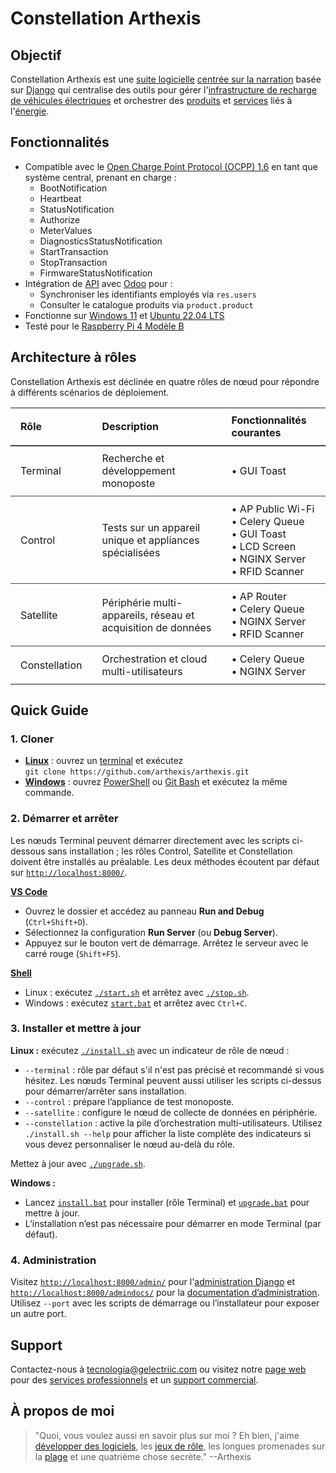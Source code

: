 # Constellation Arthexis

## Objectif

Constellation Arthexis est une [suite logicielle](https://fr.wikipedia.org/wiki/Suite_logicielle) [centrée sur la narration](https://fr.wikipedia.org/wiki/Narration) basée sur [Django](https://www.djangoproject.com/) qui centralise des outils pour gérer l'[infrastructure de recharge de véhicules électriques](https://fr.wikipedia.org/wiki/Infrastructure_de_charge) et orchestrer des [produits](https://fr.wikipedia.org/wiki/Produit_(%C3%A9conomie)) et [services](https://fr.wikipedia.org/wiki/Service_(%C3%A9conomie)) liés à l'[énergie](https://fr.wikipedia.org/wiki/%C3%89nergie).

## Fonctionnalités

- Compatible avec le [Open Charge Point Protocol (OCPP) 1.6](https://www.openchargealliance.org/protocols/ocpp-16/) en tant que système central, prenant en charge :
  - BootNotification
  - Heartbeat
  - StatusNotification
  - Authorize
  - MeterValues
  - DiagnosticsStatusNotification
  - StartTransaction
  - StopTransaction
  - FirmwareStatusNotification
- Intégration de [API](https://fr.wikipedia.org/wiki/Interface_de_programmation) avec [Odoo](https://www.odoo.com/) pour :
  - Synchroniser les identifiants employés via `res.users`
  - Consulter le catalogue produits via `product.product`
- Fonctionne sur [Windows 11](https://www.microsoft.com/windows/windows-11) et [Ubuntu 22.04 LTS](https://releases.ubuntu.com/22.04/)
- Testé pour le [Raspberry Pi 4 Modèle B](https://www.raspberrypi.com/products/raspberry-pi-4-model-b/)

## Architecture à rôles

Constellation Arthexis est déclinée en quatre rôles de nœud pour répondre à différents scénarios de déploiement.

<table>
  <thead>
    <tr>
      <th style="padding: 0.6rem 1rem; border-bottom: 2px solid #444; text-align: left;">Rôle</th>
      <th style="padding: 0.6rem 1rem; border-bottom: 2px solid #444; text-align: left;">Description</th>
      <th style="padding: 0.6rem 1rem; border-bottom: 2px solid #444; text-align: left;">Fonctionnalités courantes</th>
    </tr>
  </thead>
  <tbody>
    <tr>
      <td style="padding: 0.6rem 1rem; border-bottom: 1px solid #444;">Terminal</td>
      <td style="padding: 0.6rem 1rem; border-bottom: 1px solid #444;">Recherche et développement monoposte</td>
      <td style="padding: 0.6rem 1rem; border-bottom: 1px solid #444;">• GUI Toast</td>
    </tr>
    <tr>
      <td style="padding: 0.6rem 1rem; border-bottom: 1px solid #444;">Control</td>
      <td style="padding: 0.6rem 1rem; border-bottom: 1px solid #444;">Tests sur un appareil unique et appliances spécialisées</td>
      <td style="padding: 0.6rem 1rem; border-bottom: 1px solid #444;">• AP Public Wi-Fi<br>• Celery Queue<br>• GUI Toast<br>• LCD Screen<br>• NGINX Server<br>• RFID Scanner</td>
    </tr>
    <tr>
      <td style="padding: 0.6rem 1rem; border-bottom: 1px solid #444;">Satellite</td>
      <td style="padding: 0.6rem 1rem; border-bottom: 1px solid #444;">Périphérie multi-appareils, réseau et acquisition de données</td>
      <td style="padding: 0.6rem 1rem; border-bottom: 1px solid #444;">• AP Router<br>• Celery Queue<br>• NGINX Server<br>• RFID Scanner</td>
    </tr>
    <tr>
      <td style="padding: 0.6rem 1rem;">Constellation</td>
      <td style="padding: 0.6rem 1rem;">Orchestration et cloud multi-utilisateurs</td>
      <td style="padding: 0.6rem 1rem;">• Celery Queue<br>• NGINX Server</td>
    </tr>
  </tbody>
</table>

## Quick Guide

### 1. Cloner
- **[Linux](https://fr.wikipedia.org/wiki/Linux)** : ouvrez un [terminal](https://fr.wikipedia.org/wiki/Interface_en_ligne_de_commande) et exécutez  
  `git clone https://github.com/arthexis/arthexis.git`
- **[Windows](https://fr.wikipedia.org/wiki/Microsoft_Windows)** : ouvrez [PowerShell](https://learn.microsoft.com/fr-fr/powershell/) ou [Git Bash](https://gitforwindows.org/) et exécutez la même commande.

### 2. Démarrer et arrêter
Les nœuds Terminal peuvent démarrer directement avec les scripts ci-dessous sans installation ; les rôles Control, Satellite et Constellation doivent être installés au préalable. Les deux méthodes écoutent par défaut sur [`http://localhost:8000/`](http://localhost:8000/).

**[VS Code](https://code.visualstudio.com/)**
- Ouvrez le dossier et accédez au panneau **Run and Debug** (`Ctrl+Shift+D`).
- Sélectionnez la configuration **Run Server** (ou **Debug Server**).
- Appuyez sur le bouton vert de démarrage. Arrêtez le serveur avec le carré rouge (`Shift+F5`).

**[Shell](https://fr.wikipedia.org/wiki/Interface_en_ligne_de_commande)**
- Linux : exécutez [`./start.sh`](start.sh) et arrêtez avec [`./stop.sh`](stop.sh).
- Windows : exécutez [`start.bat`](start.bat) et arrêtez avec `Ctrl+C`.


### 3. Installer et mettre à jour
**Linux :** exécutez [`./install.sh`](install.sh) avec un indicateur de rôle de nœud :
- `--terminal` : rôle par défaut s'il n'est pas précisé et recommandé si vous hésitez. Les nœuds Terminal peuvent aussi utiliser les scripts ci-dessus pour démarrer/arrêter sans installation.
- `--control` : prépare l’appliance de test monoposte.
- `--satellite` : configure le nœud de collecte de données en périphérie.
- `--constellation` : active la pile d’orchestration multi-utilisateurs.
Utilisez `./install.sh --help` pour afficher la liste complète des indicateurs si vous devez personnaliser le nœud au-delà du rôle.

Mettez à jour avec [`./upgrade.sh`](upgrade.sh).

**Windows :**
- Lancez [`install.bat`](install.bat) pour installer (rôle Terminal) et [`upgrade.bat`](upgrade.bat) pour mettre à jour.
- L’installation n’est pas nécessaire pour démarrer en mode Terminal (par défaut).

### 4. Administration
Visitez [`http://localhost:8000/admin/`](http://localhost:8000/admin/) pour l'[administration Django](https://docs.djangoproject.com/en/stable/ref/contrib/admin/) et [`http://localhost:8000/admindocs/`](http://localhost:8000/admindocs/) pour la [documentation d’administration](https://docs.djangoproject.com/en/stable/ref/contrib/admin/admindocs/). Utilisez `--port` avec les scripts de démarrage ou l’installateur pour exposer un autre port.

## Support

Contactez-nous à [tecnologia@gelectriic.com](mailto:tecnologia@gelectriic.com) ou visitez notre [page web](https://www.gelectriic.com/) pour des [services professionnels](https://fr.wikipedia.org/wiki/Services_professionnels) et un [support commercial](https://fr.wikipedia.org/wiki/Support_technique).

## À propos de moi

> "Quoi, vous voulez aussi en savoir plus sur moi ? Eh bien, j'aime [développer des logiciels](https://fr.wikipedia.org/wiki/D%C3%A9veloppement_de_logiciel), les [jeux de rôle](https://fr.wikipedia.org/wiki/Jeu_de_r%C3%B4le), les longues promenades sur la [plage](https://fr.wikipedia.org/wiki/Plage) et une quatrième chose secrète."
> --Arthexis
